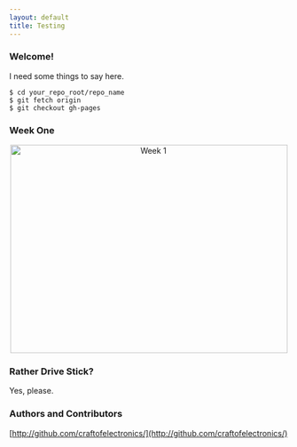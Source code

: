 ```yaml
---
layout: default
title: Testing
---
```


<h3>Welcome!</h3>

<p>I need some things to say here.</p>

<pre><code>$ cd your_repo_root/repo_name
$ git fetch origin
$ git checkout gh-pages
</code></pre>


<h3>Week One</h3>

<p align="center"> 
<a href="http://www.flickr.com/photos/sdziallas/7609783474/" title="Week 1 by sdziallas, on Flickr"><img src="http://farm9.staticflickr.com/8001/7609783474_83e186d5c4.jpg" width="500" height="375" alt="Week 1"></a>  
</p>


<h3>Rather Drive Stick?</h3>

<p>Yes, please.</p>

<h3>Authors and Contributors</h3>

[http://github.com/craftofelectronics/](http://github.com/craftofelectronics/)
